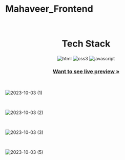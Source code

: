 # Mahaveer_Frontend
<br/>
<h1 align="center">Tech Stack</h1> 
<p align="center">
  <img src="https://img.shields.io/badge/Html-20232A?style=for-the-badge&logo=html5&logoColor=white" align="center" alt="html" />
<img src="https://img.shields.io/badge/css3-%231572B6.svg?style=for-the-badge&logo=css3&logoColor=white" align="center" alt="css3">
<img src="https://img.shields.io/badge/javascript-%23323330.svg?style=for-the-badge&logo=javascript&logoColor=%23F7DF1E" align="center" alt="javascript">
</p>

<h3 align="center"><a href="https://651b9b69e3393a235f433eda--luxury-druid-b1d7c9.netlify.app/home"><strong>Want to see live preview »</strong></a></h3>

<br/>



![2023-10-03 (1)](https://github.com/RupeshSahu969/Mahaveer_Frontend/assets/75201337/5a590a6b-2dfd-449a-8493-fc7bf2494620)


<br/>

![2023-10-03 (2)](https://github.com/RupeshSahu969/Mahaveer_Frontend/assets/75201337/795257df-1d38-45eb-9a34-9f7727bcb7c1)

<br/>


![2023-10-03 (3)](https://github.com/RupeshSahu969/Mahaveer_Frontend/assets/75201337/3f101f57-7565-4a6c-ac28-0bb1cc1ecd96)

<br/>


![2023-10-03 (5)](https://github.com/RupeshSahu969/Mahaveer_Frontend/assets/75201337/59d7e942-11c7-4d97-9342-c6f07280a4a4)

